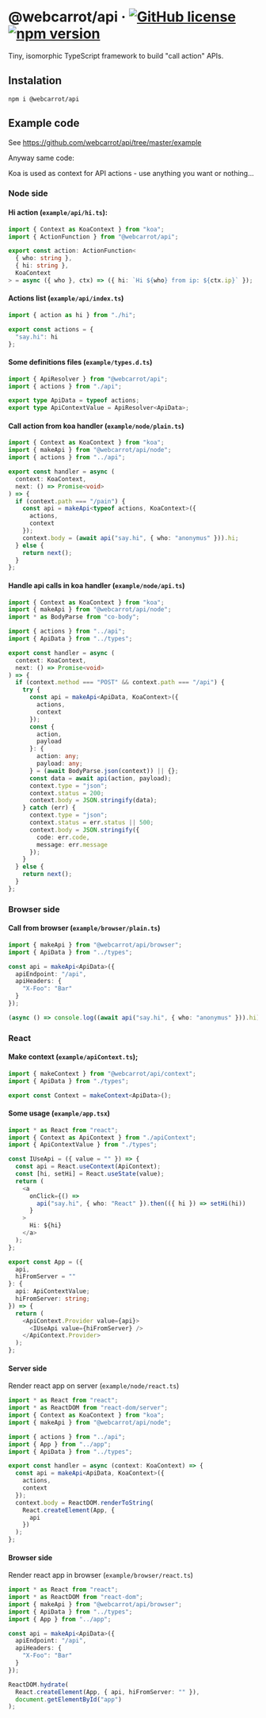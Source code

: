 # @webcarrot/api &middot; [![GitHub license](https://img.shields.io/badge/license-MIT-blue.svg)](https://github.com/webcarrot/api/blob/master/LICENSE) [![npm version](https://img.shields.io/npm/v/@webcarrot/api.svg?style=flat)](https://www.npmjs.com/package/@webcarrot/api)

Tiny, isomorphic TypeScript framework to build "call action" APIs.

## Instalation

`npm i @webcarrot/api`

## Example code

See https://github.com/webcarrot/api/tree/master/example

Anyway same code:

Koa is used as context for API actions - use anything you want or nothing...

### Node side

#### Hi action (`example/api/hi.ts`):

```typescript
import { Context as KoaContext } from "koa";
import { ActionFunction } from "@webcarrot/api";

export const action: ActionFunction<
  { who: string },
  { hi: string },
  KoaContext
> = async ({ who }, ctx) => ({ hi: `Hi ${who} from ip: ${ctx.ip}` });
```

#### Actions list (`example/api/index.ts`)

```typescript
import { action as hi } from "./hi";

export const actions = {
  "say.hi": hi
};
```

#### Some definitions files (`example/types.d.ts`)

```typescript
import { ApiResolver } from "@webcarrot/api";
import { actions } from "./api";

export type ApiData = typeof actions;
export type ApiContextValue = ApiResolver<ApiData>;
```

#### Call action from koa handler (`example/node/plain.ts`)

```typescript
import { Context as KoaContext } from "koa";
import { makeApi } from "@webcarrot/api/node";
import { actions } from "../api";

export const handler = async (
  context: KoaContext,
  next: () => Promise<void>
) => {
  if (context.path === "/pain") {
    const api = makeApi<typeof actions, KoaContext>({
      actions,
      context
    });
    context.body = (await api("say.hi", { who: "anonymus" })).hi;
  } else {
    return next();
  }
};
```

#### Handle api calls in koa handler (`example/node/api.ts`)

```typescript
import { Context as KoaContext } from "koa";
import { makeApi } from "@webcarrot/api/node";
import * as BodyParse from "co-body";

import { actions } from "../api";
import { ApiData } from "../types";

export const handler = async (
  context: KoaContext,
  next: () => Promise<void>
) => {
  if (context.method === "POST" && context.path === "/api") {
    try {
      const api = makeApi<ApiData, KoaContext>({
        actions,
        context
      });
      const {
        action,
        payload
      }: {
        action: any;
        payload: any;
      } = (await BodyParse.json(context)) || {};
      const data = await api(action, payload);
      context.type = "json";
      context.status = 200;
      context.body = JSON.stringify(data);
    } catch (err) {
      context.type = "json";
      context.status = err.status || 500;
      context.body = JSON.stringify({
        code: err.code,
        message: err.message
      });
    }
  } else {
    return next();
  }
};
```

### Browser side

#### Call from browser (`example/browser/plain.ts`)

```typescript
import { makeApi } from "@webcarrot/api/browser";
import { ApiData } from "../types";

const api = makeApi<ApiData>({
  apiEndpoint: "/api",
  apiHeaders: {
    "X-Foo": "Bar"
  }
});

(async () => console.log((await api("say.hi", { who: "anonymus" })).hi))();
```

### React

#### Make context (`example/apiContext.ts`);

```typescript
import { makeContext } from "@webcarrot/api/context";
import { ApiData } from "./types";

export const Context = makeContext<ApiData>();
```

#### Some usage (`example/app.tsx`)

```typescript
import * as React from "react";
import { Context as ApiContext } from "./apiContext";
import { ApiContextValue } from "./types";

const IUseApi = ({ value = "" }) => {
  const api = React.useContext(ApiContext);
  const [hi, setHi] = React.useState(value);
  return (
    <a
      onClick={() =>
        api("say.hi", { who: "React" }).then(({ hi }) => setHi(hi))
      }
    >
      Hi: ${hi}
    </a>
  );
};

export const App = ({
  api,
  hiFromServer = ""
}: {
  api: ApiContextValue;
  hiFromServer: string;
}) => {
  return (
    <ApiContext.Provider value={api}>
      <IUseApi value={hiFromServer} />
    </ApiContext.Provider>
  );
};
```

#### Server side

Render react app on server (`example/node/react.ts`)

```typescript
import * as React from "react";
import * as ReactDOM from "react-dom/server";
import { Context as KoaContext } from "koa";
import { makeApi } from "@webcarrot/api/node";

import { actions } from "../api";
import { App } from "../app";
import { ApiData } from "../types";

export const handler = async (context: KoaContext) => {
  const api = makeApi<ApiData, KoaContext>({
    actions,
    context
  });
  context.body = ReactDOM.renderToString(
    React.createElement(App, {
      api
    })
  );
};
```

#### Browser side

Render react app in browser (`example/browser/react.ts`)

```typescript
import * as React from "react";
import * as ReactDOM from "react-dom";
import { makeApi } from "@webcarrot/api/browser";
import { ApiData } from "../types";
import { App } from "../app";

const api = makeApi<ApiData>({
  apiEndpoint: "/api",
  apiHeaders: {
    "X-Foo": "Bar"
  }
});

ReactDOM.hydrate(
  React.createElement(App, { api, hiFromServer: "" }),
  document.getElementById("app")
);
```
